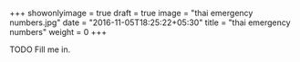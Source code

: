 +++
showonlyimage = true
draft = true
image = "thai emergency numbers.jpg"
date = "2016-11-05T18:25:22+05:30"
title = "thai emergency numbers"
weight = 0
+++

TODO Fill me in.

